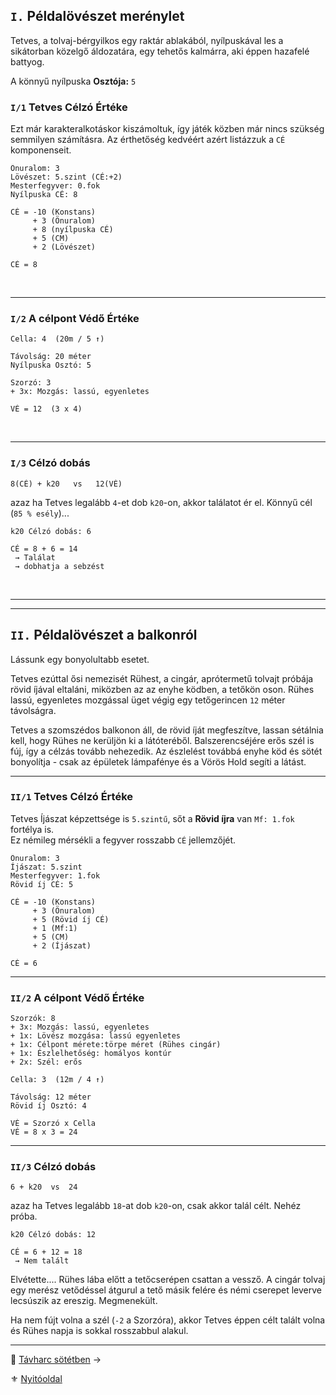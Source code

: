 ## `I.` Példalövészet merénylet

Tetves, a tolvaj-bérgyilkos egy raktár ablakából, nyílpuskával les a sikátorban közelgő áldozatára, egy tehetős kalmárra, aki éppen hazafelé battyog.

A könnyű nyílpuska **Osztója:** `5`

### `I/1` Tetves Célzó Értéke

Ezt már karakteralkotáskor kiszámoltuk, így játék közben már nincs szükség semmilyen számításra. Az érthetőség kedvéért azért listázzuk a `CÉ` komponenseit.

```
Önuralom: 3
Lövészet: 5.szint (CÉ:+2)
Mesterfegyver: 0.fok
Nyílpuska CÉ: 8
```

```
CÉ = -10 (Konstans)
     + 3 (Önuralom)
     + 8 (nyílpuska CÉ)
     + 5 (CM)
     + 2 (Lövészet)
```

```
CÉ = 8
```

<br />

---
### `I/2` A célpont Védő Értéke

```
Cella: 4  (20m / 5 ↑)

Távolság: 20 méter
Nyílpuska Osztó: 5
```

```
Szorzó: 3
+ 3x: Mozgás: lassú, egyenletes
```

```
VÉ = 12  (3 x 4)
```

<br />

---
### `I/3` Célzó dobás

```
8(CÉ) + k20   vs   12(VÉ)
```

azaz ha Tetves legalább `4`-et dob `k20`-on, akkor találatot ér el. Könnyű cél (`85 % esély`)...

```
k20 Célzó dobás: 6

CÉ = 8 + 6 = 14
 → Találat
 → dobhatja a sebzést
```

<br />

---
---
## `II.` Példalövészet a balkonról

Lássunk egy bonyolultabb esetet.

Tetves ezúttal ősi nemezisét Rühest, a cingár, aprótermetű tolvajt próbája rövid íjával eltaláni, miközben az az enyhe ködben, a tetőkön oson. Rühes lassú, egyenletes mozgással üget végig egy tetőgerincen `12` méter távolságra.

Tetves a szomszédos balkonon áll, de rövid íját megfeszítve, lassan sétálnia kell, hogy Rühes ne kerüljön ki a látóteréből. Balszerencséjére erős szél is fúj, így a célzás tovább nehezedik. Az észlelést továbbá enyhe köd és sötét bonyolítja - csak az épületek lámpafénye és a Vörös Hold segíti a látást.

---
### `II/1` Tetves Célzó Értéke

Tetves Íjászat képzettsége is `5.szintű`, sőt a **Rövid íjra** van `Mf: 1.fok` fortélya is.\
Ez némileg mérsékli a fegyver rosszabb `CÉ` jellemzőjét.

```
Önuralom: 3
Íjászat: 5.szint
Mesterfegyver: 1.fok
Rövid íj CÉ: 5
```

```
CÉ = -10 (Konstans)
     + 3 (Önuralom)
     + 5 (Rövid íj CÉ)
     + 1 (Mf:1)
     + 5 (CM)
     + 2 (Íjászat)
```

```
CÉ = 6
```

---
### `II/2` A célpont Védő Értéke

```
Szorzók: 8
+ 3x: Mozgás: lassú, egyenletes
+ 1x: Lövész mozgása: lassú egyenletes
+ 1x: Célpont mérete:törpe méret (Rühes cingár)
+ 1x: Észlelhetőség: homályos kontúr
+ 2x: Szél: erős
```

```
Cella: 3  (12m / 4 ↑)

Távolság: 12 méter
Rövid íj Osztó: 4
```

```
VÉ = Szorzó x Cella
VÉ = 8 x 3 = 24
```

---
### `II/3` Célzó dobás

```
6 + k20  vs  24
```

azaz ha Tetves legalább `18`-at dob `k20`-on, csak akkor talál célt. Nehéz próba.

```
k20 Célzó dobás: 12

CÉ = 6 + 12 = 18
 → Nem talált
```

 Elvétette.... Rühes lába előtt a tetőcserépen csattan a vessző. A cingár tolvaj egy merész vetődéssel átgurul a tető másik felére és némi cserepet leverve lecsúszik az ereszig. Megmenekült.

Ha nem fújt volna a szél (`-2` a Szorzóra), akkor Tetves éppen célt talált volna és Rühes napja is sokkal rosszabbul alakul.

---

🔗 [Távharc sötétben](078_tavharc_sotetben.md) →

⚜️ [Nyitóoldal](start.md#7-t%C3%A1vols%C3%A1gi-harcrendszer-)

